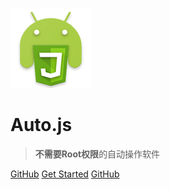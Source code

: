 ![logo](images/logo.png)

# Auto.js

> **不需要Root权限**的自动操作软件

[GitHub](https://github.com/hyb1996/Auto.js)
[Get Started](#综述)
[GitHub](https://github.com/hyb1996/Auto.js)